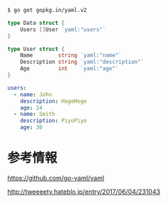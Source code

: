 
```bash
$ go get gopkg.in/yaml.v2
```

```go
type Data struct {
	Users []User `yaml:"users"`
}

type User struct {
	Name        string `yaml:"name"`
	Description string `yaml:"description"`
	Age         int    `yaml:"age"`
}
```

```yaml
users:
  - name: John
    description: HogeHoge
    age: 24
  - name: Smith
    description: PiyoPiyo
    age: 30
```

# 参考情報

https://github.com/go-yaml/yaml

http://tweeeety.hateblo.jp/entry/2017/06/04/231043
